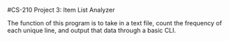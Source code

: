 #CS-210 Project 3: Item List Analyzer

The function of this program is to take in a text file, count the frequency of each unique line, and output that data through a basic CLI.
